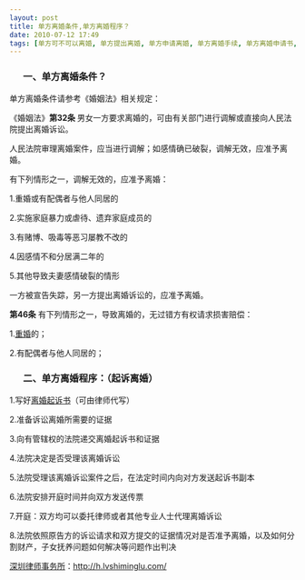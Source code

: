 ```yaml
---
layout: post
title: 单方离婚条件,单方离婚程序？
date: 2010-07-12 17:49
tags: [单方可不可以离婚, 单方提出离婚, 单方申请离婚, 单方离婚手续, 单方离婚申请书, 单方要求离婚, 如何单方离婚, 条件, 深圳离婚律师咨询, 程序]
---
```

<ol>
<h3>一、单方离婚条件？</h3>
</ol>
单方离婚条件请参考《婚姻法》相关规定：

《婚姻法》<strong>第32条 </strong>男女一方要求离婚的，可由有关部门进行调解或直接向人民法院提出离婚诉讼。

人民法院审理离婚案件，应当进行调解；如感情确已破裂，调解无效，应准予离婚。

有下列情形之一，调解无效的，应准予离婚：

1.重婚或有配偶者与他人同居的

2.实施家庭暴力或虐待、遗弃家庭成员的

3.有赌博、吸毒等恶习屡教不改的

4.因感情不和分居满二年的

5.其他导致夫妻感情破裂的情形

一方被宣告失踪，另一方提出离婚诉讼的，应准予离婚。

<strong>第46条</strong> 有下列情形之一，导致离婚的，无过错方有权请求损害赔偿：

1.<a href="http://h.lvshiminglu.com/law/163.html" target="_blank">重婚</a>的；

2.有配偶者与他人同居的；
<ol>
<h3>二、单方离婚程序：（起诉离婚）</h3>
</ol>
1.写好<a href="http://h.lvshiminglu.com/law/158.html" target="_blank">离婚起诉书</a>（可由律师代写）

2.准备诉讼离婚所需要的证据

3.向有管辖权的法院递交离婚起诉书和证据

4.法院决定是否受理该离婚诉讼

5.法院受理该离婚诉讼案件之后，在法定时间内向对方发送起诉书副本

6.法院安排开庭时间并向双方发送传票

7.开庭：双方均可以委托律师或者其他专业人士代理离婚诉讼

8.法院依照原告方的诉讼请求和双方提交的证据情况对是否准予离婚，以及如何分割财产，子女抚养问题如何解决等问题作出判决

<a href="http://h.lvshiminglu.com/">深圳律师事务所</a>：<a href="http://h.lvshiminglu.com/">http://h.lvshiminglu.com/</a>

